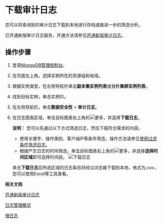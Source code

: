 # 下载审计日志

您可以将查询到的审计日志下载到本地进行存档或做进一步的筛选分析。

已开通新版审计日志服务，开通方法请参见[开通新版审计日志](/intl.zh-CN/用户指南/数据安全性/新版审计日志/开通新版审计日志.md)。

## 操作步骤

1.  登录[MongoDB管理控制台](https://mongodb.console.aliyun.com/)。

2.  在页面左上角，选择实例所在的资源组和地域。

3.  根据实例类型，在左侧导航栏单击**副本集实例列表**或**分片集群实例列表**。

4.  找到目标实例，单击实例ID。

5.  在左侧导航栏，单击**数据安全性** \> **审计日志**。

6.  在日志图表区域，单击目标图表右上角的![更多](https://static-aliyun-doc.oss-accelerate.aliyuncs.com/assets/img/zh-CN/2168522161/p77664.png)，并选择**下载日志**。

    **说明：** 您可以先通过以下方式筛选日志，然后下载符合需求的内容。

    -   使用关键字、操作类别、客户端IP等条件筛选，操作方法请参见[使用过滤条件筛选日志](/intl.zh-CN/用户指南/数据安全性/新版审计日志/查询审计日志.md)。
    -   根据产生日志的时间筛选。单击目标图表右上角的![更多](https://static-aliyun-doc.oss-accelerate.aliyuncs.com/assets/img/zh-CN/2168522161/p77664.png)，并选择**选择时间区域**即可选择时间段。
    ![下载日志](https://static-aliyun-doc.oss-accelerate.aliyuncs.com/assets/img/zh-CN/9846819951/p102789.png)

    单击**下载日志**后所选区域的日志条目将经过浏览器下载到本地，格式为.csv，您可以使用Excel等工具查看。


**相关文档**  


[开通新版审计日志](/intl.zh-CN/用户指南/数据安全性/新版审计日志/开通新版审计日志.md)

[日志管理概览](/intl.zh-CN/用户指南/日志管理/日志管理概览.md)

[慢日志](/intl.zh-CN/用户指南/性能诊断与优化（CloudDBA）/慢日志.md)


